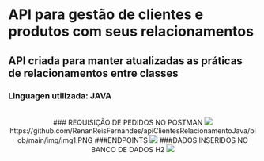# API para gestão de clientes e produtos com seus relacionamentos
## API criada para manter atualizadas as práticas de relacionamentos entre classes
### Linguagen utilizada: JAVA


<br />
<div style="text-align: center;">
  ### REQUISIÇÃO DE PEDIDOS NO POSTMAN

 
  <img src="[https://img.shields.io/badge/Built%20with-Love-red.svg?style=for-the-badge](https://github.com/RenanReisFernandes/apiClientesRelacionamentoJava/blob/main/img/img1.PNG)" />
  <a>https://github.com/RenanReisFernandes/apiClientesRelacionamentoJava/blob/main/img/img1.PNG</a>
  ###ENDPOINTS
  <img src="[https://img.shields.io/badge/Uses-Brains-blue.svg?style=for-the-badge](https://github.com/RenanReisFernandes/apiClientesRelacionamentoJava/blob/main/img/img2.PNG)" />
  ###DADOS INSERIDOS NO BANCO DE DADOS H2
  <img src="[https://img.shields.io/badge/Powered%20by-Responsibility-orange.svg?style=for-the-badge](https://github.com/RenanReisFernandes/apiClientesRelacionamentoJava/blob/main/img/img3.PNG)" />
  <br />
  
</div>
<br />
  

